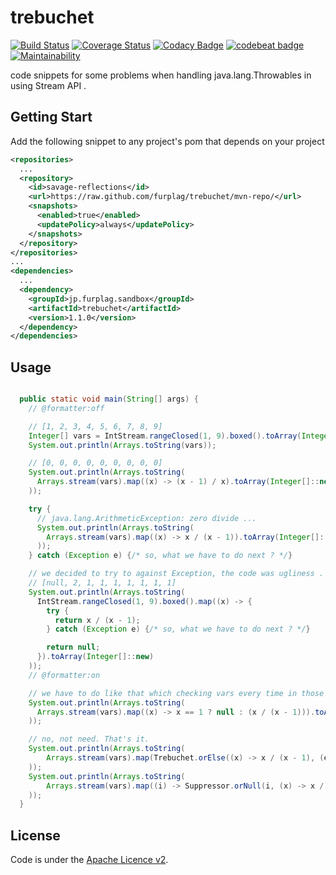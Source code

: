 # trebuchet

[![Build Status](https://travis-ci.org/furplag/trebuchet.svg?branch=master)](https://travis-ci.org/furplag/trebuchet)
[![Coverage Status](https://coveralls.io/repos/github/furplag/trebuchet/badge.svg?branch=master)](https://coveralls.io/github/furplag/trebuchet?branch=master)
[![Codacy Badge](https://api.codacy.com/project/badge/Grade/02fcf40271c746be8adbb6d3df04b52e)](https://www.codacy.com/app/furplag/trebuchet?utm_source=github.com&amp;utm_medium=referral&amp;utm_content=furplag/trebuchet&amp;utm_campaign=Badge_Grade)
[![codebeat badge](https://codebeat.co/badges/42cc12ce-7ae8-489c-bfa4-4d655159f029)](https://codebeat.co/projects/github-com-furplag-trebuchet-master)
[![Maintainability](https://api.codeclimate.com/v1/badges/c572835a3dffc65a2517/maintainability)](https://codeclimate.com/github/furplag/trebuchet/maintainability)

code snippets for some problems when handling java.lang.Throwables in using Stream API .

## Getting Start

Add the following snippet to any project's pom that depends on your project
```pom.xml
<repositories>
  ...
  <repository>
    <id>savage-reflections</id>
    <url>https://raw.github.com/furplag/trebuchet/mvn-repo/</url>
    <snapshots>
      <enabled>true</enabled>
      <updatePolicy>always</updatePolicy>
    </snapshots>
  </repository>
</repositories>
...
<dependencies>
  ...
  <dependency>
    <groupId>jp.furplag.sandbox</groupId>
    <artifactId>trebuchet</artifactId>
    <version>1.1.0</version>
  </dependency>
</dependencies>
```

## Usage
```java

  public static void main(String[] args) {
    // @formatter:off

    // [1, 2, 3, 4, 5, 6, 7, 8, 9]
    Integer[] vars = IntStream.rangeClosed(1, 9).boxed().toArray(Integer[]::new);
    System.out.println(Arrays.toString(vars));

    // [0, 0, 0, 0, 0, 0, 0, 0, 0]
    System.out.println(Arrays.toString(
      Arrays.stream(vars).map((x) -> (x - 1) / x).toArray(Integer[]::new)
    ));

    try {
      // java.lang.ArithmeticException: zero divide ...
      System.out.println(Arrays.toString(
        Arrays.stream(vars).map((x) -> x / (x - 1)).toArray(Integer[]::new)
      ));
    } catch (Exception e) {/* so, what we have to do next ? */}

    // we decided to try to against Exception, the code was ugliness .
    // [null, 2, 1, 1, 1, 1, 1, 1, 1]
    System.out.println(Arrays.toString(
      IntStream.rangeClosed(1, 9).boxed().map((x) -> {
        try {
          return x / (x - 1);
        } catch (Exception e) {/* so, what we have to do next ? */}

        return null;
      }).toArray(Integer[]::new)
    ));
    // @formatter:on

    // we have to do like that which checking vars every time in those many,  many of code ?
    System.out.println(Arrays.toString(
      Arrays.stream(vars).map((x) -> x == 1 ? null : (x / (x - 1))).toArray(Integer[]::new)
    ));

    // no, not need. That's it.
    System.out.println(Arrays.toString(
        Arrays.stream(vars).map(Trebuchet.orElse((x) -> x / (x - 1), (ex, x) -> null)).toArray(Integer[]::new)
    ));
    System.out.println(Arrays.toString(
        Arrays.stream(vars).map((i) -> Suppressor.orNull(i, (x) -> x / (x - 1))).toArray(Integer[]::new)
    ));
  }
```

## License
Code is under the [Apache Licence v2](LICENCE).
